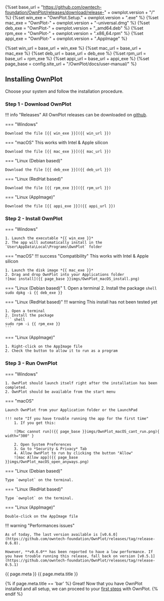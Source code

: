 
{%set base_url =  "https://github.com/owntech-foundation/OwnPlot/releases/download/release-" + ownplot.version  + "/" %}
{%set win_exe = "OwnPlot.Setup." + ownplot.version + ".exe" %}
{%set mac_exe = "OwnPlot-" + ownplot.version + "-universal.dmg" %}
{%set deb_exe = "OwnPlot-" + ownplot.version + "_amd64.deb" %}
{%set rpm_exe = "OwnPlot-" + ownplot.version + ".x86_64.rpm" %}
{%set appi_exe = "OwnPlot-" + ownplot.version + ".AppImage" %}

{%set win_url = base_url + win_exe %}
{%set mac_url = base_url + mac_exe %}
{%set deb_url = base_url + deb_exe %}
{%set rpm_url = base_url + rpm_exe %}
{%set appi_url = base_url + appi_exe %}
{%set page_base = config.site_url + "/OwnPlot/docs/user-manual/" %}

## Installing OwnPlot

Choose your system and follow the installation procedure.

### Step 1 - Download OwnPlot
!!! info "Releases"
	All OwnPlot releases can be downloaded on [github](https://github.com/owntech-foundation/OwnPlot/releases).

=== "Windows"

	Download the file [{{ win_exe }}]({{ win_url }})

=== "macOS"
	This works with Intel & Apple silicon

	Download the file [{{ mac_exe }}]({{ mac_url }})

=== "Linux (Debian based)"

	Download the file [{{ deb_exe }}]({{ deb_url }})


=== "Linux (RedHat based)"

	Download the file [{{ rpm_exe }}]({{ rpm_url }})


=== "Linux (AppImage)"

	Download the file [{{ appi_exe }}]({{ appi_url }})


### Step 2 - Install OwnPlot

=== "Windows"

	1. Launch the executable *{{ win_exe }}*
	2. The app will automatically install in the `User\AppData\Local\Programs\OwnPlot` folder

=== "macOS"
	!!! success "Compatibility"
		This works with Intel & Apple silicon
	
	1. Launch the disk image *{{ mac_exe }}*
	2. Drag and drop OwnPlot into your Applications folder 
	![mac install]({{ page_base }}imgs/OwnPlot_macOS_install.png)

=== "Linux (Debian based)"
	1. Open a terminal
	2. Install the package
	``` shell
	sudo dpkg -i {{ deb_exe }}
	```

=== "Linux (RedHat based)"
	!!! warning
		This install has not been tested yet

	1. Open a terminal
	2. Install the package
	``` shell
	sudo rpm -i {{ rpm_exe }}
	```

=== "Linux (AppImage)"

	1. Right-click on the AppImage file
    2. Check the button to allow it to run as a program

### Step 3 - Run OwnPlot

=== "Windows"

	1. OwnPlot should launch itself right after the installation has been completed.
	2. OwnPlot should be available from the start menu

=== "macOS"

    Launch OwnPlot from your Application folder or the LaunchPad

	!!! note "If you have trouble running the app for the first time"
		1. If you get this:

		![Mac cannot run]({{ page_base }}imgs/OwnPlot_macOS_cant_run.png){ width="300" }

		2. Open System Preferences
		3. Go to *Security & Privacy* Tab
		4. Allow OwnPlot to run by clicking the button "Allow"
		![mac Allow app]({{ page_base }}imgs/OwnPlot_macOS_open_anyways.png)

=== "Linux (Debian based)"

    Type `ownplot` on the terminal.

=== "Linux (RedHat based)"

    Type `ownplot` on the terminal.

=== "Linux (AppImage)"

    Double-click on the AppImage file


!!! warning "Performances issues"

	As of today, The last version available is [v0.6.0](https://github.com/owntech-foundation/OwnPlot/releases/tag/release-0.6.0).

	However, **v0.6.0** has been reported to have a low performance. If you have trouble running this release, fall back on version [v0.5.1](https://github.com/owntech-foundation/OwnPlot/releases/tag/release-0.5.1)

{{ page.meta }}
{{ page.meta.title }}

{% if page.meta.title == 'bar' %}
	Great! Now that you have OwnPlot installed and all setup, we can proceed to your [first steps](first-steps.md) with OwnPlot.
{% endif %}